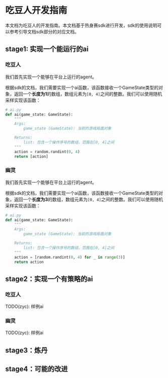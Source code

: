 # 吃豆人开发指南
本文档为吃豆人的开发指南。本文档基于热身赛sdk进行开发，sdk的使用说明可以参考引导文档sdk部分的对应文档。

## stage1: 实现一个能运行的ai
### 吃豆人
我们首先实现一个能够在平台上运行的agent。

根据sdk的文档，我们需要实现一个ai函数，该函数接收一个GameState类型的对象，返回一个<b>长度为1</b>的数组，数组元素为`[0, 4]`之间的整数。我们可以使用随机采样实现该函数：
```python
# ai.py
def ai(game_state: GameState):
    """
    Args:
        game_state (GameState): 当前的游戏局面对象

    Returns:
        list: 包含一个操作序号的数组，范围在[0, 4]之间
    """
    action = random.randint(0, 4)
    return [action]
```

### 幽灵
我们首先实现一个能够在平台上运行的agent。

根据sdk的文档，我们需要实现一个ai函数，该函数接收一个GameState类型的对象，返回一个<b>长度为3</b>的数组，数组元素为`[0, 4]`之间的整数。我们可以使用随机采样实现该函数：
```python
# ai.py
def ai(game_state: GameState):
    """
    Args:
        game_state (GameState): 当前的游戏局面对象

    Returns:
        list: 包含一个操作序号的数组，范围在[0, 4]之间
    """
    action = [random.randint(0, 4) for _ in range(3)]
    return action
```

## stage2：实现一个有策略的ai
### 吃豆人
TODO(zyc): 样例ai

### 幽灵
TODO(zyc): 样例ai

## stage3：炼丹

## stage4：可能的改进